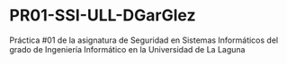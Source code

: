 # PR01-SSI-ULL-DGarGlez
Práctica #01 de la asignatura de Seguridad en Sistemas Informáticos del grado de Ingeniería Informático en la Universidad de La Laguna
